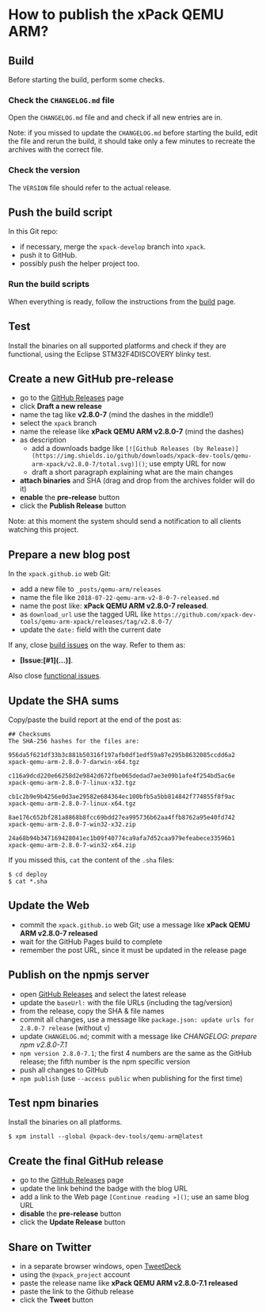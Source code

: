 # How to publish the xPack QEMU ARM?

## Build

Before starting the build, perform some checks.

### Check the `CHANGELOG.md` file

Open the `CHANGELOG.md` file and and check if all 
new entries are in.

Note: if you missed to update the `CHANGELOG.md` before starting the build, 
edit the file and rerun the build, it should take only a few minutes to 
recreate the archives with the correct file.

### Check the version

The `VERSION` file should refer to the actual release.

## Push the build script

In this Git repo:

- if necessary, merge the `xpack-develop` branch into `xpack`.
- push it to GitHub.
- possibly push the helper project too.

### Run the build scripts

When everything is ready, follow the instructions from the 
[build](https://github.com/xpack-dev-tools/qemu-arm-xpack/blob/xpack/README-BUILD.md) 
page.

## Test

Install the binaries on all supported platforms and check if they are 
functional, using the Eclipse STM32F4DISCOVERY blinky test.

## Create a new GitHub pre-release

- go to the [GitHub Releases](https://github.com/xpack-dev-tools/qemu-arm-xpack/releases) page
- click **Draft a new release**
- name the tag like **v2.8.0-7** (mind the dashes in the middle!)
- select the `xpack` branch
- name the release like **xPack QEMU ARM v2.8.0-7** 
(mind the dashes)
- as description
  - add a downloads badge like `[![Github Releases (by Release)](https://img.shields.io/github/downloads/xpack-dev-tools/qemu-arm-xpack/v2.8.0-7/total.svg)]()`; use empty URL for now
  - draft a short paragraph explaining what are the main changes
- **attach binaries** and SHA (drag and drop from the archives folder will do it)
- **enable** the **pre-release** button
- click the **Publish Release** button

Note: at this moment the system should send a notification to all clients watching this project.

## Prepare a new blog post 

In the `xpack.github.io` web Git:

- add a new file to `_posts/qemu-arm/releases`
- name the file like `2018-07-22-qemu-arm-v2-8-0-7-released.md`
- name the post like: **xPack QEMU ARM v2.8.0-7 released**.
- as `download_url` use the tagged URL like `https://github.com/xpack-dev-tools/qemu-arm-xpack/releases/tag/v2.8.0-7/` 
- update the `date:` field with the current date

If any, close 
[build issues](https://github.com/xpack-dev-tools/qemu-arm-xpack/issues) 
on the way. Refer to them as:

- **[Issue:\[#1\]\(...\)]**.

Also close 
[functional issues](https://github.com/xpack-dev-tools/qemu/issues).

## Update the SHA sums

Copy/paste the build report at the end of the post as:

```console
## Checksums
The SHA-256 hashes for the files are:

956da5f621df33b3c881b50316f197afb0df1edf59a87e295b8632085ccdd6a2 
xpack-qemu-arm-2.8.0-7-darwin-x64.tgz

c116a9dcd220e66258d2e9842d672fbe065dedad7ae3e09b1afe4f254bd5ac6e 
xpack-qemu-arm-2.8.0-7-linux-x32.tgz

cb1c2b9e9b4256e0d3ae29582e684364ec100bfb5a5bb814842f774855f8f9ac 
xpack-qemu-arm-2.8.0-7-linux-x64.tgz

8ae176c652bf281a8868b8fcc69bdd27ea995736b62aa4ffb8762a95e40fd742 
xpack-qemu-arm-2.8.0-7-win32-x32.zip

24a68b94b347169428041ec1b09f40774ca9afa7d52caa979efeabece33596b1 
xpack-qemu-arm-2.8.0-7-win32-x64.zip
```

If you missed this, `cat` the content of the `.sha` files:

```console
$ cd deploy
$ cat *.sha
```

## Update the Web

- commit the `xpack.github.io` web Git; use a message 
  like **xPack QEMU ARM v2.8.0-7 released**
- wait for the GitHub Pages build to complete
- remember the post URL, since it must be updated in the release page

## Publish on the npmjs server

- open [GitHub Releases](https://github.com/xpack-dev-tools/qemu-arm-xpack/releases) 
  and select the latest release
- update the `baseUrl:` with the file URLs (including the tag/version)
- from the release, copy the SHA & file names
- commit all changes, use a message like `package.json: update urls for 2.8.0-7 release` (without `v`)
- update `CHANGELOG.md`; commit with a message like 
  _CHANGELOG: prepare npm v2.8.0-7.1_
- `npm version 2.8.0-7.1`; the first 4 numbers are the same as the 
  GitHub release; the fifth number is the npm specific version
- push all changes to GitHub
- `npm publish` (use `--access public` when publishing for the first time)

## Test npm binaries

Install the binaries on all platforms.

```console
$ xpm install --global @xpack-dev-tools/qemu-arm@latest
```

## Create the final GitHub release

- go to the [GitHub Releases](https://github.com/xpack-dev-tools/qemu-arm-xpack/releases) page
- update the link behind the badge with the blog URL
- add a link to the Web page `[Continue reading »]()`; use an same blog URL
- **disable** the **pre-release** button
- click the **Update Release** button

## Share on Twitter

- in a separate browser windows, open [TweetDeck](https://tweetdeck.twitter.com/)
- using the `@xpack_project` account
- paste the release name like **xPack QEMU ARM v2.8.0-7.1 released**
- paste the link to the Github release
- click the **Tweet** button
